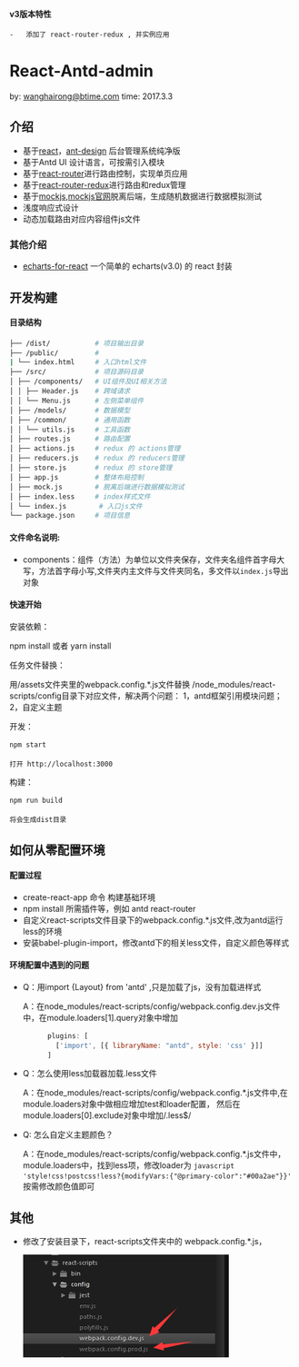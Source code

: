 #### v3版本特性
```bash
-   添加了 react-router-redux , 并实例应用
```

# React-Antd-admin 
by:   wanghairong@btime.com
time: 2017.3.3

## 介绍
-   基于[react](https://github.com/facebook/react)，[ant-design](https://github.com/ant-design/ant-design) 后台管理系统纯净版
-   基于Antd UI 设计语言，可按需引入模块
-   基于[react-router](https://github.com/ReactTraining/react-router)进行路由控制，实现单页应用
-   基于[react-router-redux](https://github.com/reactjs/react-router-redux)进行路由和redux管理
-   基于[mockjs](https://github.com/nuysoft/Mock/wiki),[mockjs官网](http://mockjs.com/)脱离后端，生成随机数据进行数据模拟测试
-   浅度响应式设计
-   动态加载路由对应内容组件js文件

### 其他介绍
-   [echarts-for-react](https://github.com/hustcc/echarts-for-react) 一个简单的 echarts(v3.0) 的 react 封装

## 开发构建

#### 目录结构
```bash
├── /dist/           # 项目输出目录
├── /public/         # 
| └── index.html     # 入口html文件
├── /src/            # 项目源码目录
│ ├── /components/   # UI组件及UI相关方法
│ │ ├── Header.js    # 跨域请求
│ │ └── Menu.js      # 左侧菜单组件
│ ├── /models/       # 数据模型
│ ├── /common/       # 通用函数
│ │ └── utils.js     # 工具函数
│ ├── routes.js      # 路由配置
│ ├── actions.js     # redux 的 actions管理
│ ├── reducers.js    # redux 的 reducers管理
│ ├── store.js       # redux 的 store管理
│ ├── app.js         # 整体布局控制
│ ├── mock.js        # 脱离后端进行数据模拟测试
│ ├── index.less     # index样式文件
│ └── index.js        # 入口js文件
└── package.json     # 项目信息
```

#### 文件命名说明:

-   components：组件（方法）为单位以文件夹保存，文件夹名组件首字母大写，方法首字母小写,文件夹内主文件与文件夹同名，多文件以`index.js`导出对象


#### 快速开始

安装依赖：

npm install 或者 yarn install


任务文件替换：

用/assets文件夹里的webpack.config.*.js文件替换 /node_modules/react-scripts/config目录下对应文件，解决两个问题：
    1，antd框架引用模块问题；
    2，自定义主题
    
开发：

```bash
npm start    

打开 http://localhost:3000
```


构建：

```bash
npm run build

将会生成dist目录
```
    
## 如何从零配置环境

#### 配置过程
-   create-react-app 命令 构建基础环境
-   npm install 所需插件等，例如 antd  react-router 
-   自定义react-scripts文件目录下的webpack.config.*.js文件,改为antd运行less的环境
-   安装babel-plugin-import，修改antd下的相关less文件，自定义颜色等样式

#### 环境配置中遇到的问题
-   Q：用import {Layout} from 'antd' ,只是加载了js，没有加载进样式
    
    A：在node_modules/react-scripts/config/webpack.config.dev.js文件中，在module.loaders[1].query对象中增加
    ```javascript
          plugins: [
            ['import', [{ libraryName: "antd", style: 'css' }]]
          ]
    ```
-   Q：怎么使用less加载器加载.less文件
    
    A：在node_modules/react-scripts/config/webpack.config.*.js文件中,在module.loaders对象中做相应增加test和loader配置，
       然后在module.loaders[0].exclude对象中增加/\.less$/

-   Q:  怎么自定义主题颜色？

    A：在node_modules/react-scripts/config/webpack.config.*.js文件中，module.loaders中，找到less项，修改loader为
        ```javascript
        'style!css!postcss!less?{modifyVars:{"@primary-color":"#00a2ae"}}'
        ```
      按需修改颜色值即可

## 其他

-   修改了安装目录下，react-scripts文件夹中的 webpack.config.*.js，

    ![](assets/react-scripts.png)


